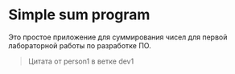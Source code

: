 # Simple sum program
Это простое приложение для суммирования чисел для первой лабораторной работы по разработке ПО.

>
> Цитата от person1 в ветке dev1
>
